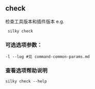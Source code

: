 ## check

检查工具版本和插件版本 e.g.  

```shell
 silky check
```

### 可选选项参数：

```shell
-l --log #见 command-common-params.md
```

### 查看选项帮助说明

```
silky check --help
```
